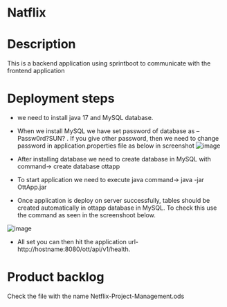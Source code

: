 # Natflix
# Description 
This is a backend application using sprintboot to  communicate with the frontend application 
# Deployment steps 
*	we need to install java 17 and MySQL database.
* When we install MySQL we have set password of database as – Passw0rd?SUN? . If you give other password, then we need to change password in application.properties file as below in screenshot
![image](https://user-images.githubusercontent.com/25740696/198854935-b950d810-4516-4439-b8f7-b8a0bdde601f.png)

* After installing database we need to create database in MySQL with command-> create database ottapp
*	To start application we need to execute java command-> java -jar OttApp.jar
* Once application is deploy on server successfully, tables should be created automatically in ottapp database in MySQL. To check this use the command as seen in the screenshoot below.

![image](https://user-images.githubusercontent.com/25740696/198855023-9388b39d-6f7b-4ccb-b7ac-b7eab8c8cb4f.png)

* All set you can then hit  the application url- http://hostname:8080/ott/api/v1/health.

# Product backlog
Check the file with the name Netflix-Project-Management.ods



